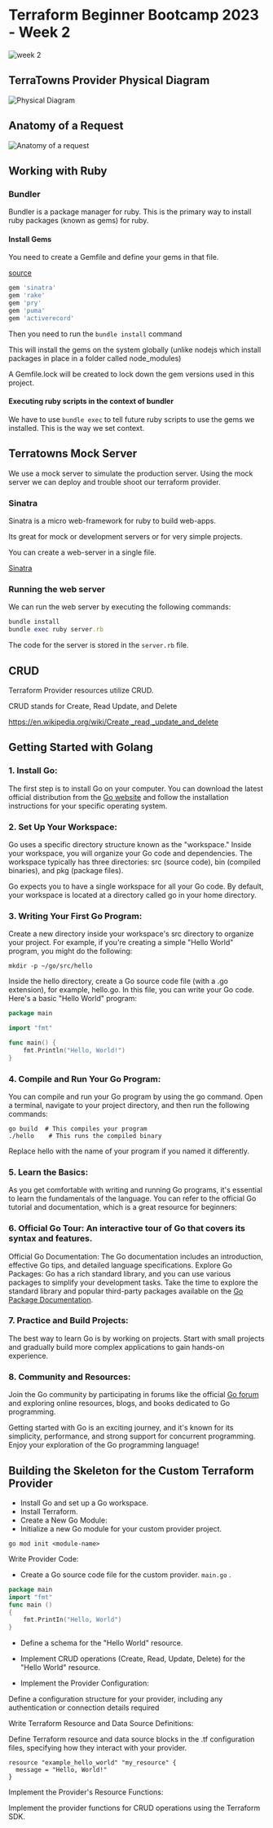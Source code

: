 # Terraform Beginner Bootcamp 2023 - Week 2
![week 2](assets/week2-connect.png)

## TerraTowns Provider Physical Diagram
![Physical Diagram](assets/week2-provider-physical-diagram.png)

## Anatomy of a Request
![Anatomy of a request](assets/week2-anatomy-of-a-request.png)


## Working with Ruby

### Bundler

Bundler is a package manager for ruby.
This is the primary way to install ruby packages (known as gems) for ruby.

#### Install Gems

You need to create a Gemfile and define your gems in that file.

[source](https://rubygems.org) 

```rb
gem 'sinatra'
gem 'rake'
gem 'pry'
gem 'puma'
gem 'activerecord'
```

Then you need to run the `bundle install` command

This will install the gems on the system globally (unlike nodejs which install packages in place in a folder called node_modules)

A Gemfile.lock will be created to lock down the gem versions used in this project.

#### Executing ruby scripts in the context of bundler

We have to use `bundle exec` to tell future ruby scripts to use the gems we installed. This is the way we set context.


## Terratowns Mock Server
We use a mock server to simulate the production server. Using the mock server we can deploy and trouble shoot our terraform provider. 

### Sinatra

Sinatra is a micro web-framework for ruby to build web-apps.

Its great for mock or development servers or for very simple projects.

You can create a web-server in a single file.

[Sinatra](https://sinatrarb.com/)

### Running the web server

We can run the web server by executing the following commands:

```rb
bundle install
bundle exec ruby server.rb
```

The code for the server is stored in the `server.rb` file.

## CRUD

Terraform Provider resources utilize CRUD.

CRUD stands for Create, Read Update, and Delete


https://en.wikipedia.org/wiki/Create,_read,_update_and_delete


## Getting Started with Golang

### 1. Install Go:
The first step is to install Go on your computer. You can download the latest official distribution from the [Go website](https://golang.org/dl/) and follow the installation instructions for your specific operating system.

### 2. Set Up Your Workspace:
Go uses a specific directory structure known as the "workspace." Inside your workspace, you will organize your Go code and dependencies. The workspace typically has three directories: src (source code), bin (compiled binaries), and pkg (package files).

Go expects you to have a single workspace for all your Go code. By default, your workspace is located at a directory called go in your home directory.

### 3. Writing Your First Go Program:
Create a new directory inside your workspace's src directory to organize your project. For example, if you're creating a simple "Hello World" program, you might do the following:

```shell
mkdir -p ~/go/src/hello

```

Inside the hello directory, create a Go source code file (with a .go extension), for example, hello.go. In this file, you can write your Go code. Here's a basic "Hello World" program:

```go
package main

import "fmt"

func main() {
    fmt.Println("Hello, World!")
}

```

### 4. Compile and Run Your Go Program:
You can compile and run your Go program by using the go command. Open a terminal, navigate to your project directory, and then run the following commands:

```shell
go build  # This compiles your program
./hello    # This runs the compiled binary
```

Replace hello with the name of your program if you named it differently.

### 5. Learn the Basics:
As you get comfortable with writing and running Go programs, it's essential to learn the fundamentals of the language. You can refer to the official Go tutorial and documentation, which is a great resource for beginners:

### 6. Official Go Tour: An interactive tour of Go that covers its syntax and features.
Official Go Documentation: The Go documentation includes an introduction, effective Go tips, and detailed language specifications.
Explore Go Packages:
Go has a rich standard library, and you can use various packages to simplify your development tasks. Take the time to explore the standard library and popular third-party packages available on the [Go Package Documentation](https://pkg.go.dev/).

### 7. Practice and Build Projects:
The best way to learn Go is by working on projects. Start with small projects and gradually build more complex applications to gain hands-on experience.

### 8. Community and Resources:
Join the Go community by participating in forums like the official [Go forum](https://forum.golangbridge.org/) and exploring online resources, blogs, and books dedicated to Go programming.

Getting started with Go is an exciting journey, and it's known for its simplicity, performance, and strong support for concurrent programming. Enjoy your exploration of the Go programming language!

## Building the Skeleton for the Custom Terraform Provider

- Install Go and set up a Go workspace.
- Install Terraform.
- Create a New Go Module:
- Initialize a new Go module for your custom provider project.

```shell
go mod init <module-name>
```

Write Provider Code:


- Create a Go source code file for the custom provider. ```main.go``` .

```go
package main
import "fmt"
func main ()
{
    fmt.PrintIn("Hello, World")
}

```
- Define a schema for the "Hello World" resource.
- Implement CRUD operations (Create, Read, Update, Delete) for the "Hello World" resource.


- Implement the Provider Configuration:

Define a configuration structure for your provider, including any authentication or connection details required

Write Terraform Resource and Data Source Definitions:

Define Terraform resource and data source blocks in the .tf configuration files, specifying how they interact with your provider.

```hcl
resource "example_hello_world" "my_resource" {
  message = "Hello, World!"
}
```
Implement the Provider's Resource Functions:

Implement the provider functions for CRUD operations using the Terraform SDK.
